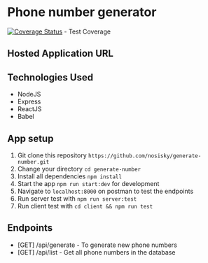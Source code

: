 # Phone number generator

[![Coverage Status](https://coveralls.io/repos/github/nosisky/generate-number/badge.svg?branch=master)](https://coveralls.io/github/nosisky/generate-number?branch=master) - Test Coverage



## Hosted Application URL


## Technologies Used
* NodeJS
* Express
* ReactJS
* Babel


## App setup
1.  Git clone this repository `https://github.com/nosisky/generate-number.git`
2.  Change your directory `cd generate-number`
3.  Install all dependencies `npm install`
4.  Start the app `npm run start:dev` for development 
5.  Navigate to `localhost:8000` on postman to test the endpoints
6.  Run server test with `npm run server:test`
7.  Run client test with `cd client && npm run test`


## Endpoints
* [GET] /api/generate - To generate new phone numbers
* [GET] /api/list - Get all phone numbers in the database